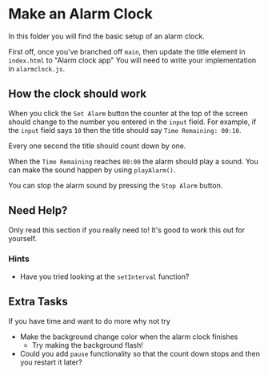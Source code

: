 # Make an Alarm Clock

In this folder you will find the basic setup of an alarm clock.

First off, once you've branched off `main`, then update the title element in `index.html` to "Alarm clock app"
You will need to write your implementation in `alarmclock.js`.

## How the clock should work

When you click the `Set Alarm` button the counter at the top of the screen should change to the number you entered in the `input` field. For example, if the `input` field says `10` then the title should say `Time Remaining: 00:10`.

Every one second the title should count down by one.

When the `Time Remaining` reaches `00:00` the alarm should play a sound. You can make the sound happen by using `playAlarm()`.

You can stop the alarm sound by pressing the `Stop Alarm` button.

## Need Help? 

Only read this section if you really need to! It's good to work this out for yourself.

### Hints

- Have you tried looking at the `setInterval` function?

## Extra Tasks

If you have time and want to do more why not try

- Make the background change color when the alarm clock finishes
  - Try making the background flash!
- Could you add `pause` functionality so that the count down stops and then you restart it later?
